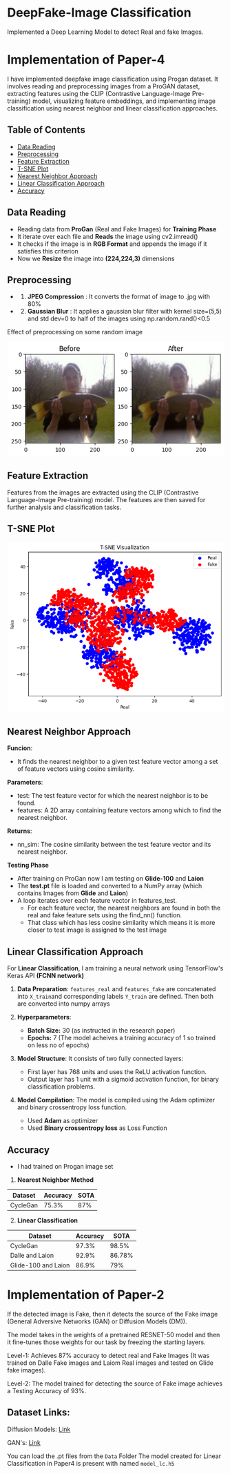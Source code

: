 # DeepFake-Image Classification
Implemented a Deep Learning Model to detect Real and fake Images.
# Implementation of Paper-4
I have implemented deepfake image classification using Progan dataset. It involves reading and preprocessing images from a ProGAN dataset, extracting features using the CLIP (Contrastive Language-Image Pre-training) model, visualizing feature embeddings, and implementing image classification using nearest neighbor and linear classification approaches.

## Table of Contents

- [Data Reading](#data-reading)
- [Preprocessing](#preprocessing)
- [Feature Extraction](#feature-extraction)
- [T-SNE Plot](#tsne-plot)
- [Nearest Neighbor Approach](#nearest-neighbor-approach)
- [Linear Classification Approach](#linear-classification-approach)
- [Accuracy](#accuracy)
## Data Reading
- Reading data from **ProGan** (Real and Fake Images) for **Training Phase**
- It iterate over each file and **Reads** the image using cv2.imread()
- It checks if the image is in **RGB Format** and appends the image if it satisfies this criterion
- Now we **Resize** the image into **(224,224,3)** dimensions

## Preprocessing
- 1. **JPEG Compression** : It converts the format of image to .jpg with 80% 
- 2. **Gaussian Blur** :  It applies a gaussian blur filter with kernel size=(5,5) and std dev=0 to half of the images using np.random.rand()<0.5

Effect of preprocessing on some random image

![Plot](preprocess.png "Before vs After")

## Feature Extraction

Features from the images are extracted using the CLIP (Contrastive Language-Image Pre-training) model. The features are then saved for further analysis and classification tasks.

## T-SNE Plot
![plot](tsne.png "T-SNE Plot of real and fake images")

## Nearest Neighbor Approach

**Funcion**:
- It finds the nearest neighbor to a given test feature vector among a set of feature vectors using cosine similarity.

**Parameters**:
- test: The test feature vector for which the nearest neighbor is to be found.
- features: A 2D array containing feature vectors among which to find the nearest neighbor.

**Returns**:
- nn_sim: The cosine similarity between the test feature vector and its nearest neighbor.

**Testing Phase**
- After training on ProGan now I am testing on **Glide-100** and **Laion**
- The **test.pt** file is loaded and converted to a NumPy array (which contains Images from **Glide** and **Laion**)
- A loop iterates over each feature vector in features_test.
    - For each feature vector, the nearest neighbors are found in both the real and fake feature sets using the find_nn() function.
    - That class which has less cosine similarity which means it is more closer to test image is assigned to the test image 

## Linear Classification Approach

For **Linear Classification**, I am training a neural network using TensorFlow's Keras API **(FCNN network)**

1. **Data Preparation**: `features_real` and `features_fake` are concatenated into `X_train`and corresponding labels `Y_train` are defined. Then both are converted into numpy arrays

2. **Hyperparameters**: 
    - **Batch Size:** 30 (as instructed in the research paper)
    - **Epochs:** 7 (The model acheives a training accuracy of 1 so trained on less no of epochs)

3. **Model Structure**: It consists of two fully connected layers: 
    - First layer has 768 units and uses the ReLU activation function.
    - Output layer has 1 unit with a sigmoid activation function, for binary classification problems.

4. **Model Compilation**: The model is compiled using the Adam optimizer and binary crossentropy loss function. 
    - Used **Adam** as optimizer
    - Used **Binary crossentropy loss** as Loss Function

## Accuracy
- I had trained on Progan image set
1. **Nearest Neighbor Method**
 
| Dataset              |    Accuracy   |     SOTA      |
| -------------------- | ------------- | ------------- |
| CycleGan             |    75.3%      |     87%       |


2. **Linear Classification**

| Dataset              |    Accuracy   |     SOTA      |
| -------------------- | ------------- | ------------- |
| CycleGan             |    97.3%      |     98.5%     |
| Dalle and Laion      |    92.9%      |     86.78%    |
| Glide-100 and Laion  |    86.9%      |     79%       |

# Implementation of Paper-2

If the detected image is Fake, then it detects the source of the Fake image (General Adversive Networks (GAN) or Diffusion Models (DM)).

The model takes in the weights of a pretrained RESNET-50 model and then it fine-tunes those weights for our task by freezing the starting layers.

Level-1: Achieves 87% accuracy to detect real and Fake Images (It was trained on Dalle Fake images and Laiom Real images and tested on Glide fake images).

Level-2: The model trained for detecting the source of Fake image achieves a Testing Accuracy of 93%.
## Dataset Links:

Diffusion Models: [Link](https://drive.google.com/file/d/1FXlGIRh_Ud3cScMgSVDbEWmPDmjcrm1t/view)

GAN's: [Link](https://drive.google.com/file/d/1z_fD3UKgWQyOTZIBbYSaQ-hz4AzUrLC1/view)

You can load the .pt files from the `Data` Folder 
The model created for Linear Classification in Paper4 is present with named `model_lc.h5`
